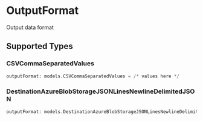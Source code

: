 # OutputFormat

Output data format


## Supported Types

### CSVCommaSeparatedValues

```python
outputFormat: models.CSVCommaSeparatedValues = /* values here */
```

### DestinationAzureBlobStorageJSONLinesNewlineDelimitedJSON

```python
outputFormat: models.DestinationAzureBlobStorageJSONLinesNewlineDelimitedJSON = /* values here */
```

